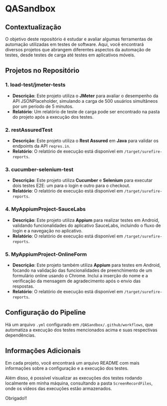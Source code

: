 # QASandbox

## Contextualização

O objetivo deste repositório é estudar e avaliar algumas ferramentas de automação utilizadas em testes de software. Aqui, você encontrará diversos projetos que abrangem diferentes aspectos da automação de testes, desde testes de carga até testes em aplicativos móveis.

## Projetos no Repositório

### 1. **load-test/jmeter-tests**
- **Descrição**: Este projeto utiliza o **JMeter** para avaliar o desempenho da API JSONPlaceholder, simulando a carga de 500 usuários simultâneos por um período de 5 minutos.
- **Relatório**: Um relatório de teste de carga pode ser encontrado na pasta do projeto após a execução dos testes.

### 2. **restAssuredTest**
- **Descrição**: Este projeto utiliza o **Rest Assured** em **Java** para validar os endpoints da API `reqres.in`.
- **Relatório**: O relatório de execução está disponível em `/target/surefire-reports`.

### 3. **cucumber-selenium-test**
- **Descrição**: Este projeto utiliza **Cucumber** e **Selenium** para executar dois testes E2E: um para o login e outro para o checkout.
- **Relatório**: O relatório de execução está disponível em `/target/surefire-reports`.

### 4. **MyAppiumProject-SauceLabs**
- **Descrição**: Este projeto utiliza **Appium** para realizar testes em Android, validando funcionalidades do aplicativo SauceLabs, incluindo o fluxo de login e a navegação no aplicativo.
- **Relatório**: O relatório de execução está disponível em `/target/surefire-reports`.

### 5. **MyAppiumProject-OnlineForm**
- **Descrição**: Este projeto também utiliza **Appium** para testes em Android, focando na validação das funcionalidades de preenchimento de um formulário online usando o Chrome. Inclui a inserção do nome e a verificação da mensagem de agradecimento após o envio das respostas.
- **Relatório**: O relatório de execução está disponível em `/target/surefire-reports`.

## Configuração do Pipeline

Há um arquivo `.yml` configurado em `/QASandbox/.github/workflows`, que automatiza a execução dos testes mencionados acima e suas respectivas dependências.

## Informações Adicionais

Em cada projeto, você encontrará um arquivo README com mais informações sobre a configuração e a execução dos testes. 

Além disso, é possível visualizar as execuções dos testes rodando localmente em minha máquina, consultando a pasta `ScreenRecordFiles`, onde os vídeos das execuções estão armazenados.

Obrigado!!